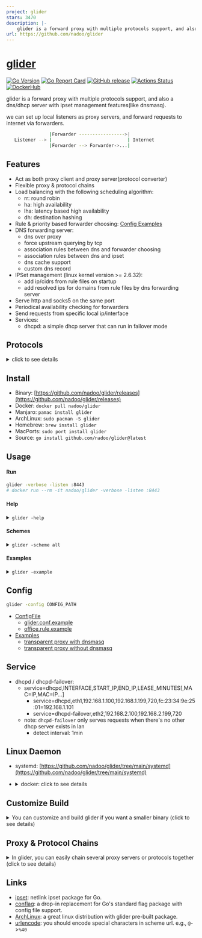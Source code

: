 ```yaml
---
project: glider
stars: 3470
description: |-
    glider is a forward proxy with multiple protocols support, and also a dns/dhcp server with ipset management features(like dnsmasq).
url: https://github.com/nadoo/glider
---
```


# [glider](https://github.com/nadoo/glider)

[![Go Version](https://img.shields.io/github/go-mod/go-version/nadoo/glider?style=flat-square)](https://go.dev/dl/)
[![Go Report Card](https://goreportcard.com/badge/github.com/nadoo/glider?style=flat-square)](https://goreportcard.com/report/github.com/nadoo/glider)
[![GitHub release](https://img.shields.io/github/v/release/nadoo/glider.svg?style=flat-square&include_prereleases)](https://github.com/nadoo/glider/releases)
[![Actions Status](https://img.shields.io/github/actions/workflow/status/nadoo/glider/build.yml?branch=dev&style=flat-square)](https://github.com/nadoo/glider/actions)
[![DockerHub](https://img.shields.io/docker/image-size/nadoo/glider?color=blue&label=docker&style=flat-square)](https://hub.docker.com/r/nadoo/glider)

glider is a forward proxy with multiple protocols support, and also a dns/dhcp server with ipset management features(like dnsmasq).

we can set up local listeners as proxy servers, and forward requests to internet via forwarders.

```bash
                |Forwarder ----------------->|
   Listener --> |                            | Internet
                |Forwarder --> Forwarder->...|
```

## Features
- Act as both proxy client and proxy server(protocol converter)
- Flexible proxy & protocol chains
- Load balancing with the following scheduling algorithm:
  - rr: round robin
  - ha: high availability 
  - lha: latency based high availability
  - dh: destination hashing
- Rule & priority based forwarder choosing: [Config Examples](config/examples)
- DNS forwarding server:
  - dns over proxy
  - force upstream querying by tcp
  - association rules between dns and forwarder choosing
  - association rules between dns and ipset
  - dns cache support
  - custom dns record
- IPSet management (linux kernel version >= 2.6.32):
  - add ip/cidrs from rule files on startup
  - add resolved ips for domains from rule files by dns forwarding server
- Serve http and socks5 on the same port
- Periodical availability checking for forwarders
- Send requests from specific local ip/interface
- Services: 
  - dhcpd: a simple dhcp server that can run in failover mode

## Protocols

<details>
<summary>click to see details</summary>

|Protocol       | Listen/TCP |  Listen/UDP | Forward/TCP | Forward/UDP | Description
|:-:            |:-:|:-:|:-:|:-:|:-
|Mixed          |√|√| | |http+socks5 server
|HTTP           |√| |√| |client & server
|SOCKS5         |√|√|√|√|client & server
|SS             |√|√|√|√|client & server
|Trojan         |√|√|√|√|client & server
|Trojanc        |√|√|√|√|trojan cleartext(without tls)
|VLESS          |√|√|√|√|client & server
|VMess          | | |√|√|client only
|SSR            | | |√| |client only
|SSH            | | |√| |client only
|SOCKS4         | | |√| |client only
|SOCKS4A        | | |√| |client only
|TCP            |√| |√| |tcp tunnel client & server
|UDP            | |√| |√|udp tunnel client & server
|TLS            |√| |√| |transport client & server
|KCP            | |√|√| |transport client & server
|Unix           |√|√|√|√|transport client & server
|VSOCK          |√| |√| |transport client & server
|Smux           |√| |√| |transport client & server
|Websocket(WS)  |√| |√| |transport client & server
|WS Secure      |√| |√| |websocket secure (wss)
|Proxy Protocol |√| | | |version 1 server only
|Simple-Obfs    | | |√| |transport client only
|Redir          |√| | | |linux redirect proxy
|Redir6         |√| | | |linux redirect proxy(ipv6)
|TProxy         | |√| | |linux tproxy(udp only)
|Reject         | | |√|√|reject all requests

</details>

## Install

- Binary: [https://github.com/nadoo/glider/releases](https://github.com/nadoo/glider/releases)
- Docker: `docker pull nadoo/glider`
- Manjaro: `pamac install glider`
- ArchLinux: `sudo pacman -S glider`
- Homebrew: `brew install glider`
- MacPorts: `sudo port install glider`
- Source: `go install github.com/nadoo/glider@latest`

## Usage

#### Run

```bash
glider -verbose -listen :8443
# docker run --rm -it nadoo/glider -verbose -listen :8443
```

#### Help

<details>
<summary><code>glider -help</code></summary>

```bash
Usage: glider [-listen URL]... [-forward URL]... [OPTION]...

  e.g. glider -config /etc/glider/glider.conf
       glider -listen :8443 -forward socks5://serverA:1080 -forward socks5://serverB:1080 -verbose

OPTION:
  -check string
        check=tcp[://HOST:PORT]: tcp port connect check
        check=http://HOST[:PORT][/URI][#expect=REGEX_MATCH_IN_RESP_LINE]
        check=https://HOST[:PORT][/URI][#expect=REGEX_MATCH_IN_RESP_LINE]
        check=file://SCRIPT_PATH: run a check script, healthy when exitcode=0, env vars: FORWARDER_ADDR,FORWARDER_URL
        check=disable: disable health check (default "http://www.msftconnecttest.com/connecttest.txt#expect=200")
  -checkdisabledonly
        check disabled fowarders only
  -checkinterval int
        fowarder check interval(seconds) (default 30)
  -checklatencysamples int
        use the average latency of the latest N checks (default 10)
  -checktimeout int
        fowarder check timeout(seconds) (default 10)
  -checktolerance int
        fowarder check tolerance(ms), switch only when new_latency < old_latency - tolerance, only used in lha mode
  -config string
        config file path
  -dialtimeout int
        dial timeout(seconds) (default 3)
  -dns string
        local dns server listen address
  -dnsalwaystcp
        always use tcp to query upstream dns servers no matter there is a forwarder or not
  -dnscachelog
        show query log of dns cache
  -dnscachesize int
        max number of dns response in CACHE (default 4096)
  -dnsmaxttl int
        maximum TTL value for entries in the CACHE(seconds) (default 1800)
  -dnsminttl int
        minimum TTL value for entries in the CACHE(seconds)
  -dnsnoaaaa
        disable AAAA query
  -dnsrecord value
        custom dns record, format: domain/ip
  -dnsserver value
        remote dns server address
  -dnstimeout int
        timeout value used in multiple dnsservers switch(seconds) (default 3)
  -example
        show usage examples
  -forward value
        forward url, see the URL section below
  -include value
        include file
  -interface string
        source ip or source interface
  -listen value
        listen url, see the URL section below
  -logflags int
        do not change it if you do not know what it is, ref: https://pkg.go.dev/log#pkg-constants (default 19)
  -maxfailures int
        max failures to change forwarder status to disabled (default 3)
  -relaytimeout int
        relay timeout(seconds)
  -rulefile value
        rule file path
  -rules-dir string
        rule file folder
  -scheme string
        show help message of proxy scheme, use 'all' to see all schemes
  -service value
        run specified services, format: SERVICE_NAME[,SERVICE_CONFIG]
  -strategy string
        rr: Round Robin mode
        ha: High Availability mode
        lha: Latency based High Availability mode
        dh: Destination Hashing mode (default "rr")
  -tcpbufsize int
        tcp buffer size in Bytes (default 32768)
  -udpbufsize int
        udp buffer size in Bytes (default 2048)
  -verbose
        verbose mode

URL:
   proxy: SCHEME://[USER:PASS@][HOST]:PORT
   chain: proxy,proxy[,proxy]...

    e.g. -listen socks5://:1080
         -listen tls://:443?cert=crtFilePath&key=keyFilePath,http://    (protocol chain)

    e.g. -forward socks5://server:1080
         -forward tls://server.com:443,http://                          (protocol chain)
         -forward socks5://serverA:1080,socks5://serverB:1080           (proxy chain)

SCHEME:
   listen : http kcp mixed pxyproto redir redir6 smux sni socks5 ss tcp tls tproxy trojan trojanc udp unix vless vsock ws wss
   forward: direct http kcp reject simple-obfs smux socks4 socks4a socks5 ss ssh ssr tcp tls trojan trojanc udp unix vless vmess vsock ws wss

   Note: use 'glider -scheme all' or 'glider -scheme SCHEME' to see help info for the scheme.

--
Forwarder Options: FORWARD_URL#OPTIONS
   priority : the priority of that forwarder, the larger the higher, default: 0
   interface: the local interface or ip address used to connect remote server.

   e.g. -forward socks5://server:1080#priority=100
        -forward socks5://server:1080#interface=eth0
        -forward socks5://server:1080#priority=100&interface=192.168.1.99

Services:
   dhcpd: service=dhcpd,INTERFACE,START_IP,END_IP,LEASE_MINUTES[,MAC=IP,MAC=IP...]
          service=dhcpd-failover,INTERFACE,START_IP,END_IP,LEASE_MINUTES[,MAC=IP,MAC=IP...]
     e.g. service=dhcpd,eth1,192.168.1.100,192.168.1.199,720

--
Help:
   glider -help
   glider -scheme all
   glider -example

see README.md and glider.conf.example for more details.
--
glider 0.16.4, https://github.com/nadoo/glider (glider.proxy@gmail.com)
```

</details>

#### Schemes

<details>
<summary><code>glider -scheme all</code></summary>

```bash
Direct scheme:
  direct://

Only needed when you want to specify the outgoing interface:
  glider -verbose -listen :8443 -forward direct://#interface=eth0

Or load balance multiple interfaces directly:
  glider -verbose -listen :8443 -forward direct://#interface=eth0 -forward direct://#interface=eth1 -strategy rr

Or you can use the high availability mode:
  glider -verbose -listen :8443 -forward direct://#interface=eth0&priority=100 -forward direct://#interface=eth1&priority=200 -strategy ha

--
Http scheme:
  http://[user:pass@]host:port

--
KCP scheme:
  kcp://CRYPT:KEY@host:port[?dataShards=NUM&parityShards=NUM&mode=MODE]
  
Available crypt types for KCP:
  none, sm4, tea, xor, aes, aes-128, aes-192, blowfish, twofish, cast5, 3des, xtea, salsa20
  
Available modes for KCP:
  fast, fast2, fast3, normal, default: fast

--
Simple-Obfs scheme:
  simple-obfs://host:port[?type=TYPE&host=HOST&uri=URI&ua=UA]
  
Available types for simple-obfs:
  http, tls

--
Reject scheme:
  reject://

--
Smux scheme:
  smux://host:port

--
Socks4 scheme:
  socks4://host:port

--
Socks5 scheme:
  socks5://[user:pass@]host:port

--
SS scheme:
  ss://method:pass@host:port
  
  Available methods for ss:
    AEAD Ciphers:
      AEAD_AES_128_GCM AEAD_AES_192_GCM AEAD_AES_256_GCM AEAD_CHACHA20_POLY1305 AEAD_XCHACHA20_POLY1305
    Stream Ciphers:
      AES-128-CFB AES-128-CTR AES-192-CFB AES-192-CTR AES-256-CFB AES-256-CTR CHACHA20-IETF XCHACHA20 CHACHA20 RC4-MD5
    Alias:
          chacha20-ietf-poly1305 = AEAD_CHACHA20_POLY1305, xchacha20-ietf-poly1305 = AEAD_XCHACHA20_POLY1305
    Plain: NONE

--
SSH scheme:
  ssh://user[:pass]@host:port[?key=keypath&timeout=SECONDS]
    timeout: timeout of ssh handshake and channel operation, default: 5

--
SSR scheme:
  ssr://method:pass@host:port?protocol=xxx&protocol_param=yyy&obfs=zzz&obfs_param=xyz

--
TLS client scheme:
  tls://host:port[?serverName=SERVERNAME][&skipVerify=true][&cert=PATH][&alpn=proto1][&alpn=proto2]
  
Proxy over tls client:
  tls://host:port[?skipVerify=true][&serverName=SERVERNAME],scheme://
  tls://host:port[?skipVerify=true],http://[user:pass@]
  tls://host:port[?skipVerify=true],socks5://[user:pass@]
  tls://host:port[?skipVerify=true],vmess://[security:]uuid@?alterID=num
  
TLS server scheme:
  tls://host:port?cert=PATH&key=PATH[&alpn=proto1][&alpn=proto2]
  
Proxy over tls server:
  tls://host:port?cert=PATH&key=PATH,scheme://
  tls://host:port?cert=PATH&key=PATH,http://
  tls://host:port?cert=PATH&key=PATH,socks5://
  tls://host:port?cert=PATH&key=PATH,ss://method:pass@

--
Trojan client scheme:
  trojan://pass@host:port[?serverName=SERVERNAME][&skipVerify=true][&cert=PATH]
  trojanc://pass@host:port     (cleartext, without TLS)
  
Trojan server scheme:
  trojan://pass@host:port?cert=PATH&key=PATH[&fallback=127.0.0.1]
  trojanc://pass@host:port[?fallback=127.0.0.1]     (cleartext, without TLS)

--
Unix domain socket scheme:
  unix://path

--
VLESS scheme:
  vless://uuid@host:port[?fallback=127.0.0.1:80]

--
VMess scheme:
  vmess://[security:]uuid@host:port[?alterID=num]
    if alterID=0 or not set, VMessAEAD will be enabled
  
  Available security for vmess:
    zero, none, aes-128-gcm, chacha20-poly1305

--
Websocket client scheme:
  ws://host:port[/path][?host=HOST][&origin=ORIGIN]
  wss://host:port[/path][?serverName=SERVERNAME][&skipVerify=true][&cert=PATH][&host=HOST][&origin=ORIGIN]
  
Websocket server scheme:
  ws://:port[/path][?host=HOST]
  wss://:port[/path]?cert=PATH&key=PATH[?host=HOST]
  
Websocket with a specified proxy protocol:
  ws://host:port[/path][?host=HOST],scheme://
  ws://host:port[/path][?host=HOST],http://[user:pass@]
  ws://host:port[/path][?host=HOST],socks5://[user:pass@]
  
TLS and Websocket with a specified proxy protocol:
  tls://host:port[?skipVerify=true][&serverName=SERVERNAME],ws://[@/path[?host=HOST]],scheme://
  tls://host:port[?skipVerify=true],ws://[@/path[?host=HOST]],http://[user:pass@]
  tls://host:port[?skipVerify=true],ws://[@/path[?host=HOST]],socks5://[user:pass@]
  tls://host:port[?skipVerify=true],ws://[@/path[?host=HOST]],vmess://[security:]uuid@?alterID=num

--
VM socket scheme(linux only):
  vsock://[CID]:port

  if you want to listen on any address, just set CID to 4294967295.
```

</details>

#### Examples

<details>
<summary><code>glider -example</code></summary>

```bash
Examples:
  glider -config glider.conf
    -run glider with specified config file.
  
  glider -listen :8443 -verbose
    -listen on :8443, serve as http/socks5 proxy on the same port, in verbose mode.

  glider -listen socks5://:1080 -listen http://:8080 -verbose
    -multiple listeners: listen on :1080 as socks5 proxy server, and on :8080 as http proxy server.
  
  glider -listen :8443 -forward direct://#interface=eth0 -forward direct://#interface=eth1
    -multiple forwarders: listen on 8443 and forward requests via interface eth0 and eth1 in round robin mode.
  
  glider -listen tls://:443?cert=crtFilePath&key=keyFilePath,http:// -verbose
    -protocol chain: listen on :443 as a https(http over tls) proxy server.
  
  glider -listen http://:8080 -forward socks5://serverA:1080,socks5://serverB:1080
    -proxy chain: listen on :8080 as a http proxy server, forward all requests via forward chain.
  
  glider -listen :8443 -forward socks5://serverA:1080 -forward socks5://serverB:1080#priority=10 -forward socks5://serverC:1080#priority=10
    -forwarder priority: serverA will only be used when serverB and serverC are not available.
  
  glider -listen tcp://:80 -forward tcp://serverA:80
    -tcp tunnel: listen on :80 and forward all requests to serverA:80.
  
  glider -listen udp://:53 -forward socks5://serverA:1080,udp://8.8.8.8:53
    -udp tunnel: listen on :53 and forward all udp requests to 8.8.8.8:53 via remote socks5 server.
  
  glider -verbose -dns=:53 -dnsserver=8.8.8.8:53 -forward socks5://serverA:1080 -dnsrecord=abc.com/1.2.3.4
    -dns over proxy: listen on :53 as dns server, forward to 8.8.8.8:53 via socks5 server.
```

</details>


## Config

```bash
glider -config CONFIG_PATH
```

- [ConfigFile](config)
  - [glider.conf.example](config/glider.conf.example)
  - [office.rule.example](config/rules.d/office.rule.example)
- [Examples](config/examples)
  - [transparent proxy with dnsmasq](config/examples/8.transparent_proxy_with_dnsmasq)
  - [transparent proxy without dnsmasq](config/examples/9.transparent_proxy_without_dnsmasq)

## Service

- dhcpd / dhcpd-failover:
  - service=dhcpd,INTERFACE,START_IP,END_IP,LEASE_MINUTES[,MAC=IP,MAC=IP...]
    - service=dhcpd,eth1,192.168.1.100,192.168.1.199,720,fc:23:34:9e:25:01=192.168.1.101
    - service=dhcpd-failover,eth2,192.168.2.100,192.168.2.199,720
  - note: `dhcpd-failover` only serves requests when there's no other dhcp server exists in lan
    - detect interval: 1min

## Linux Daemon

- systemd: [https://github.com/nadoo/glider/tree/main/systemd](https://github.com/nadoo/glider/tree/main/systemd)

- <details> <summary>docker: click to see details</summary>

  - run glider (config file path: /etc/glider/glider.conf)
    ```
    docker run -d --name glider --net host --restart=always \
      -v /etc/glider:/etc/glider \
      -v /etc/localtime:/etc/localtime:ro \
      nadoo/glider -config=/etc/glider/glider.conf
    ```
  - run watchtower if you need auto update
    ```
    docker run -d --name watchtower --restart=always \
      -v /var/run/docker.sock:/var/run/docker.sock \
      containrrr/watchtower --interval 21600 --cleanup \
      glider
    ```
  - open udp ports if you need udp nat fullcone
    ```
    iptables -I INPUT -p udp -m udp --dport 1024:65535 -j ACCEPT
    ```
  
  </details>


## Customize Build

<details><summary>You can customize and build glider if you want a smaller binary (click to see details)</summary>


1. Clone the source code:
  ```bash
  git clone https://github.com/nadoo/glider && cd glider
  ```
2. Customize features:

  ```bash
  open `feature.go` & `feature_linux.go`, comment out the packages you don't need
  // _ "github.com/nadoo/glider/proxy/kcp"
  ```

3. Build it:
  ```bash
  go build -v -ldflags "-s -w"
  ```

</details>

## Proxy & Protocol Chains
<details><summary>In glider, you can easily chain several proxy servers or protocols together (click to see details)</summary>

- Chain proxy servers:

  ```bash
  forward=http://1.1.1.1:80,socks5://2.2.2.2:1080,ss://method:pass@3.3.3.3:8443@
  ```

- Chain protocols: https proxy (http over tls)

  ```bash
  forward=tls://server.com:443,http://
  ```

- Chain protocols: vmess over ws over tls

  ```bash
  forward=tls://server.com:443,ws://,vmess://5a146038-0b56-4e95-b1dc-5c6f5a32cd98@?alterID=2
  ```

- Chain protocols and servers:

  ``` bash
  forward=socks5://1.1.1.1:1080,tls://server.com:443,vmess://5a146038-0b56-4e95-b1dc-5c6f5a32cd98@?alterID=2
  ```

- Chain protocols in listener: https proxy server

  ``` bash
  listen=tls://:443?cert=crtFilePath&key=keyFilePath,http://
  ```

- Chain protocols in listener: http over smux over websocket proxy server

  ``` bash
  listen=ws://:10000,smux://,http://
  ```

</details>

## Links

- [ipset](https://github.com/nadoo/ipset): netlink ipset package for Go.
- [conflag](https://github.com/nadoo/conflag): a drop-in replacement for Go's standard flag package with config file support.
- [ArchLinux](https://archlinux.org/packages/extra/x86_64/glider): a great linux distribution with glider pre-built package.
- [urlencode](https://www.w3schools.com/tags/ref_urlencode.asp): you should encode special characters in scheme url. e.g., `@`->`%40`


